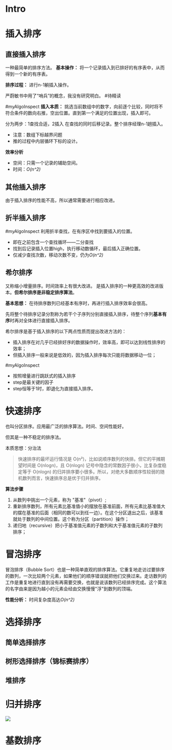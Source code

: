 # Intro

# 插入排序
## 直接插入排序
一种最简单的排序方法。
**基本操作：**
将一个记录插入到已排好的有序表中，从而得到一个新的有序表。

**排序过程：**
进行n-1躺插入操作。

严蔚敏书中用了“哨兵”的概念，我没有研究明白。 #待精读 

#myAlgoInspect 
**插入本质：**
挑选当前数组中的数字，向前逐个比较，同时将不符合条件的数向右推，空出位置。直到第一个满足的位置出现，插入即可。

分为两步：1查找合适，2插入
在查找的同时后移记录。整个排序经理n-1趟插入。

- 注意：数组下标越界问题
- 推的过程中内层循环下标的设计。

**效率分析**
- 空间：只需一个记录的辅助空间。
- 时间：*O(n^2)*


## 其他插入排序
由于插入排序的性能不高，所以通常需要进行相应改进。

## 折半插入排序

#myAlgoInspect 
利用折半查找，在有序区中找到要插入的位置。
- 即在之前包含一个查找循环——二分查找
- 找到后记录插入位置high，执行移动数循环，最后插入正确位置。
- 仅减少查找次数，移动次数不变，仍为*O(n^2)*

## 希尔排序
又称缩小增量排序。时间效率上有很大改进。
是插入排序的一种更高效的改进版本。**但希尔排序是非稳定排序算法**。

**基本思想：**
在待排序数列已经基本有序时，再进行插入排序效率会很高。

先将整个待排序记录分割称为若干个子序列分别直接插入排序，待整个序列**基本有序**时再对全体进行直接插入排序。

希尔排序是基于插入排序的以下两点性质而提出改进方法的：
-   插入排序在对几乎已经排好序的数据操作时，效率高，即可以达到线性排序的效率；
-   但插入排序一般来说是低效的，因为插入排序每次只能将数据移动一位；

#myAlgoInspect 
- 按照增量进行跳跃式的插入排序
- step是最关键的因子
- step恒等于1时，即退化为直接插入排序。


# 快速排序
也叫分区排序。应用最广泛的排序算法。时间、空间性能好。

但其是一种不稳定的排序法。

本质思想：分治法

> 快速排序的最坏运行情况是 O(n²)，比如说顺序数列的快排。但它的平摊期望时间是 O(nlogn)，且 O(nlogn) 记号中隐含的常数因子很小，比复杂度稳定等于 O(nlogn) 的归并排序要小很多。所以，对绝大多数顺序性较弱的随机数列而言，快速排序总是优于归并排序。

**算法步骤**
1.  从数列中挑出一个元素，称为 "基准"（pivot）;
2.  重新排序数列，所有元素比基准值小的摆放在基准前面，所有元素比基准值大的摆在基准的后面（相同的数可以到任一边）。在这个分区退出之后，该基准就处于数列的中间位置。这个称为分区（partition）操作；
3.  递归地（recursive）把小于基准值元素的子数列和大于基准值元素的子数列排序；


# 冒泡排序
冒泡排序（Bubble Sort）也是一种简单直观的排序算法。它重复地走访过要排序的数列，一次比较两个元素，如果他们的顺序错误就把他们交换过来。走访数列的工作是重复地进行直到没有再需要交换，也就是说该数列已经排序完成。这个算法的名字由来是因为越小的元素会经由交换慢慢"浮"到数列的顶端。

**性能分析：**
时间复杂度高达*O(n^2)*



# 选择排序
## 简单选择排序

## 树形选择排序（锦标赛排序）

## 堆排序

# 归并排序


![](https://www.runoob.com/wp-content/uploads/2019/05/1557906108-5066-20161218163120151-452283750.png)

# 基数排序
